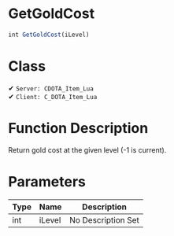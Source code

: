# GetGoldCost
```js
int GetGoldCost(iLevel)
```
# Class
✔ `Server: CDOTA_Item_Lua`  
✔ `Client: C_DOTA_Item_Lua`  

# Function Description
Return gold cost at the given level (-1 is current).
# Parameters
Type|Name|Description
--|--|--
int|iLevel|No Description Set
